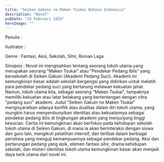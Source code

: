 ```yaml
---
title: "Seiken Gakuin no Maken Tsukai Bahasa Indonesia"
description: "Novel"
pubDate: "23 Februari 2025"
heroImage: ""
---
```


Penulis :

Ilustrator :

Genre : Fantasi, Aksi, Sekolah, Sihir, Roman Laga

Sinopsis : Novel ini mengisahkan tentang seorang tokoh utama yang merupakan seorang "Maken Tsukai" atau "Pendekar Pedang Iblis" yang bersekolah di Seiken Gakuin (Akademi Pedang Suci).  Akademi ini kemungkinan besar adalah sekolah bergengsi yang didirikan untuk melatih para pendekar pedang suci yang bertarung melawan kekuatan jahat.  Namun, tokoh utama kita, sebagai seorang "Maken Tsukai", tampaknya memiliki kekuatan atau latar belakang yang bertentangan dengan citra "pedang suci" akademi.  Judul "Seiken Gakuin no Maken Tsukai" mengisyaratkan adanya konflik atau dualitas dalam diri tokoh utama, yang mungkin harus menyembunyikan identitas atau kekuatannya sebagai pendekar pedang iblis di lingkungan akademi yang menjunjung tinggi kesucian.  Cerita ini kemungkinan akan berfokus pada kehidupan sekolah tokoh utama di Seiken Gakuin, di mana ia akan berinteraksi dengan siswa dan guru lain, mengikuti pelatihan intensif, dan terlibat dalam berbagai peristiwa yang menguji kemampuannya sebagai pendekar pedang.  Aksi dan pertarungan pedang yang epik, elemen fantasi sihir, drama kehidupan sekolah, dan misteri identitas tokoh utama kemungkinan besar akan menjadi daya tarik utama dari novel ini.
